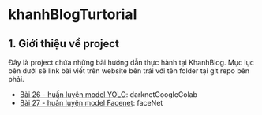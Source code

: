 # khanhBlogTurtorial

## 1. Giới thiệu về project 

Đây là project chứa những bài hướng dẫn thực hành tại KhanhBlog. Mục lục bên dưới sẽ link bài viết trên website bên trái với tên folder tại git repo bên phải.

* [Bài 26 - huấn luyện model YOLO](https://phamdinhkhanh.github.io/2020/03/10/DarknetGoogleColab.html): darknetGoogleColab
* [Bài 27 - huấn luyện model Facenet](https://phamdinhkhanh.github.io/2020/03/12/faceNetAlgorithm.html): faceNet
